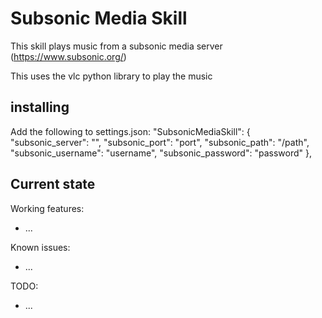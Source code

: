 # Subsonic Media Skill

This skill plays music from a subsonic media server (https://www.subsonic.org/)

This uses the vlc python library to play the music

## installing
Add the following to settings.json:
  "SubsonicMediaSkill": {
    "subsonic_server": "<server>",
    "subsonic_port": "port",
    "subsonic_path": "/path",
    "subsonic_username": "username",
    "subsonic_password": "password"
  },


## Current state

Working features:
 - ...

Known issues:
 - ...

TODO:
 - ...
